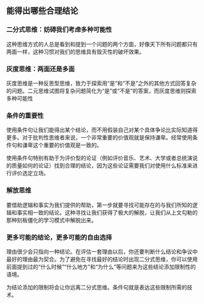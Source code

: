 ## 能得出哪些合理结论

### 二分式思维：妨碍我们考虑多种可能性

这种思维方式的人总是看到和提到一个问题的两个方面，好像天下所有问题都只有两面一样，这种习惯对我们的思维具有毁灭性的破坏效果。

### 灰度思维：两面还是多面

灰度思维是一种反思型思维，致力于探索用“是”和“不是”之外的其他方式回答复杂的问题。二元思维试图将复杂问题简化为“是”或“不是”的答案，而灰度思维则探索多种可能性

### 条件的重要性

使用条件句让我们能得出某个结论，而不用假装自己对某个具体争论比实际知道得更多。对于批判性思维者来说，一个非常重要的价值观就是保持谦卑。经常使用条件句和谦卑这个重要的价值观是一致的。

使用条件句特别有助于为评价型的论证（例如评价音乐、艺术、大学或者总统演说的质量如何的论证）找到合理的结论，因为这些论证需要我们对使用什么标准来进行评价选定立场。

### 解放思维

要借助逻辑和事实为我们提供的帮助，第一步就要寻找可能存在的与我们所知的逻辑和事实相一致的结论。这种寻找让我们获得了极大的解脱，让我们从上文勾勒的那种刻板僵化的学习模式中解脱出来。

### 更多可能的结论，更多可能的自由选择

理由很少会只指向一种结论。在评估一套理由以后，你还要判断什么结论和争议中最好的理由最为契合。为了避免在寻找最好的结论时出现二分式思维，你可以使用前面提到过的“什么时候”“什么地方”和“为什么”等问题来为这些结论添加限制性的语境。

为结论添加的限制将会让你远离二分式思维。条件句就是表达这些限制所需的技术。